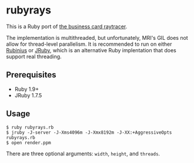 # rubyrays

This is a Ruby port of [the business card raytracer][1].

The implementation is multithreaded, but unfortunately, MRI's GIL does
not allow for thread-level parallelism. It is recommended to run on
either [Rubinius][2] or [JRuby][3], which is an alternative Ruby
implentation that does support real threading.

## Prerequisites

  * Ruby 1.9+
  * JRuby 1.7.5

## Usage

    $ ruby rubyrays.rb
    $ jruby -J-server -J-Xms4096m -J-Xmx8192m -J-XX:+AggressiveOpts rubyrays.rb
    $ open render.ppm

There are three optional arguments: `width`, `height`, and `threads`.

[1]: https://gist.github.com/kid0m4n/6680629
[2]: http://rubini.us/
[3]: http://jruby.org/
